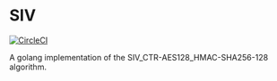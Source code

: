 # SIV
[![CircleCI](https://circleci.com/gh/oasislabs/siv.svg?style=svg&circle-token=57ade6579712f18aadc0adb406e59afba0c2ace4)](https://circleci.com/gh/oasislabs/siv)

A golang implementation of the SIV_CTR-AES128_HMAC-SHA256-128 algorithm.
